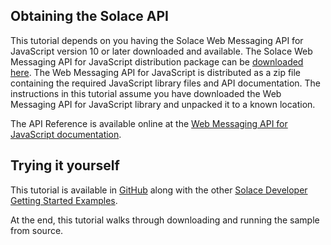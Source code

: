 
## Obtaining the Solace API

This tutorial depends on you having the Solace Web Messaging API for JavaScript version 10 or later downloaded and available. The Solace Web Messaging API for JavaScript distribution package can be [downloaded here](https://solace.com/downloads/). The Web Messaging API for JavaScript is distributed as a zip file containing the required JavaScript library files and API documentation. The instructions in this tutorial assume you have downloaded the Web Messaging API for JavaScript library and unpacked it to a known location.

The API Reference is available online at the [Web Messaging API for JavaScript documentation](https://docs.solace.com/API-Developer-Online-Ref-Documentation/js/index.html).

## Trying it yourself

This tutorial is available in [GitHub](https://github.com/SolaceSamples/solace-samples-javascript) along with the other [Solace Developer Getting Started Examples](https://solace.com/samples/solace-samples-javascript/publish-subscribe/).

At the end, this tutorial walks through downloading and running the sample from source.

